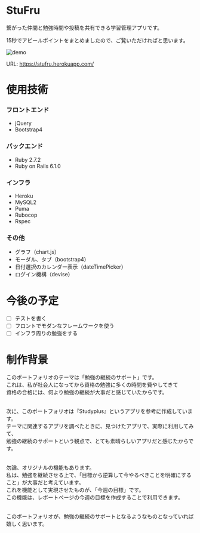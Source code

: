 # StuFru
繋がった仲間と勉強時間や投稿を共有できる学習管理アプリです。  

15秒でアピールポイントをまとめましたので、ご覧いただければと思います。  

![demo](https://raw.github.com/wiki/HirotoYasuda/StuFru/images/application_summary.gif)  

URL: https://stufru.herokuapp.com/

# 使用技術
### フロントエンド
* jQuery
* Bootstrap4
### バックエンド
* Ruby 2.7.2
* Ruby on Rails 6.1.0
### インフラ
* Heroku
* MySQL2
* Puma
* Rubocop
* Rspec
### その他
* グラフ（chart.js）
* モーダル、タブ（bootstrap4）
* 日付選択のカレンダー表示（dateTimePicker）
* ログイン機構（devise）  

# 今後の予定
- [ ] テストを書く
- [ ] フロントでモダンなフレームワークを使う
- [ ] インフラ周りの勉強をする

# 制作背景
このポートフォリオのテーマは「勉強の継続のサポート」です。  
これは、私が社会人になってから資格の勉強に多くの時間を費やしてきて  
資格の合格には、何より勉強の継続が大事だと感じていたからです。  
<br>  

次に、このポートフォリオは『Studyplus』というアプリを参考に作成しています。  
テーマに関連するアプリを調べたときに、見つけたアプリで、実際に利用してみて、  
勉強の継続のサポートという観点で、とても素晴らしいアプリだと感じたからです。  
<br>  

勿論、オリジナルの機能もあります。  
私は、勉強を継続させる上で、「目標から逆算して今やるべきことを明確にすること」が大事だと考えています。  
これを機能として実現させたものが、「今週の目標」です。  
この機能は、レポートページの今週の目標を作成することで利用できます。  
<br>  

このポートフォリオが、勉強の継続のサポートとなるようなものとなっていれば嬉しく思います。  

